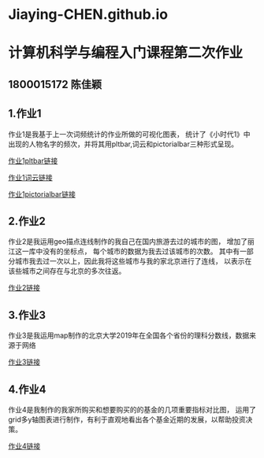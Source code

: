 # Jiaying-CHEN.github.io
# 计算机科学与编程入门课程第二次作业
## 1800015172 陈佳颖
## 1.作业1
作业1是我基于上一次词频统计的作业所做的可视化图表，
统计了《小时代1》中出现的人物名字的频次，并将其用pltbar,词云和pictorialbar三种形式呈现。

[作业1pltbar链接](Jiaying-CHEN.github.io/小时代人名统计.png)

[作业1词云链接](https://jiaying-chen.github.io/wordcloud_diamond.html)

[作业1pictorialbar链接](https://jiaying-chen.github.io/pictorialbar_base.html)


## 2.作业2
作业2是我运用geo描点连线制作的我自己在国内旅游去过的城市的图，
增加了丽江这一库中没有的坐标点，
每个城市的数据为我去过该城市的次数。
其中有一部分城市我去过一次以上，因此我将这些城市与我的家北京进行了连线，
以表示在该些城市之间存在与北京的多次往返。

[作业2链接](https://jiaying-chen.github.io/geo_%E6%97%85%E6%B8%B8%E7%BA%BF%E8%B7%AF%E5%9B%BE.html)

## 3.作业3
作业3是我运用map制作的北京大学2019年在全国各个省份的理科分数线，数据来源于网络

[作业3链接](Jiaying-CHEN.github.io/2019年北京大学高考录取分数线_map.html)

## 4.作业4
作业4是我制作的我家所购买和想要购买的的基金的几项重要指标对比图，
运用了grid多y轴图表进行制作，有利于直观地看出各个基金近期的发展，以帮助投资决策。

[作业4链接](https://jiaying-chen.github.io/grid_multi_yaxis_%E5%9F%BA%E9%87%91.html)
